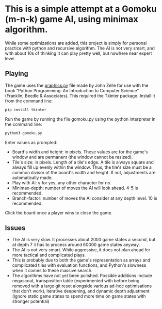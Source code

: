 # This is a simple attempt at a Gomoku (m-n-k) game AI, using minimax algorithm.
While some optimizations are added, this project is simply for personal practice with python and recursive algorithm. The AI is not very smart, and with about 10s of thinking it can play pretty well, but nowhere near expert level.

## Playing

The game uses the [graphics.py](https://mcsp.wartburg.edu/zelle/python/graphics.py) file made by John Zelle for use with the book “Python Programming: An Introduction to Computer
Science” (Franklin, Beedle & Associates). This required the Tkinter package. Install it from the command line:

``` bash
pip install tkinter
```

Run the game by running the file gomoku.py using the python interpreter in the command line:

``` bash
python3 gomoku.py
```

Enter values as prompted:
* Board's width and height: in pixels. These values are for the game's window and are permanent (the window cannot be resized).
* Tile's size: in pixels. Length of a tile's edge. A tile is always square and always fill up evenly within the window. Thus, the tile's size must be a common divisor of the board's width and height. If not, adjustments are automatically made.
* Play with AI: y for yes, any other character for no.
* Minimax-depth: number of moves the AI will look ahead. 4-5 is recommended.
* Branch-factor: number of moves the AI consider at any depth level. 10 is recommended.

Click the board once a player wins to close the game.

## Issues
* The AI is very slow. It processes about 2000 game states a second, but at depth 7 it has to process around 60000 game states anyway.
* The AI is not very smart. While aggressive, it does not plan ahead for more tactical and complicated plays.
* This is probably due to both the game's representation as arrays and complicated tiles with evaluation functions, and Python's slowness when it comes to these massive search.
* The algorithms have not yet been polished. Possible additions include negascout, transposition table (experimented with before being removed with a large git reset alongside various ad-hoc optimisations that don't work), iterative deepening, and dynamic depth adjustment (ignore static game states to spend more time on game states with stronger potential)
